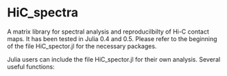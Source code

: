 # HiC_spectra

A matrix library for spectral analysis and reproducilbilty of Hi-C contact maps. It has been tested in Julia 0.4 and 0.5. Please refer to the beginning of the file HiC_spector.jl for the necessary packages.

Julia users can include the file HiC_spector.jl for their own analysis.
Several useful functions:








